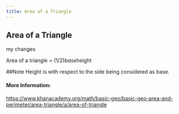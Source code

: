 ```yaml
---
title: Area of a Triangle
---
```

## Area of a Triangle

my changes

Area of a triangle = (1/2)*base*height

##Note
Height is with respect to the side being considered as base.

#### More Information:
https://www.khanacademy.org/math/basic-geo/basic-geo-area-and-perimeter/area-triangle/a/area-of-triangle


